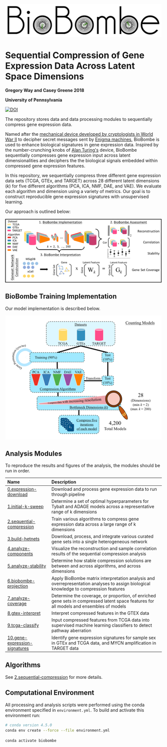 ![logo](https://raw.githubusercontent.com/greenelab/BioBombe/master/logo.png)

# Sequential Compression of Gene Expression Data Across Latent Space Dimensions

**Gregory Way and Casey Greene 2018**

**University of Pennsylvania**

[![DOI](https://zenodo.org/badge/126377943.svg)](https://zenodo.org/badge/latestdoi/126377943)

The repository stores data and data processing modules to sequentially compress gene expression data.

Named after the [mechanical device developed by cryptologists in World War II](https://en.wikipedia.org/wiki/Bombe) to decipher secret messages sent by [Enigma machines](https://en.wikipedia.org/wiki/Enigma_machine), BioBombe is used to enhance biological signatures in gene expression data.
Inspired by the number-crunching knobs of [Alan Turing's](https://en.wikipedia.org/wiki/Alan_Turing) device, BioBombe sequentially compresses gene expression input across latent dimensionalities and deciphers the the biological signals embedded within compressed gene expression features.

In this repository, we sequentially compress three different gene expression data sets (TCGA, GTEx, and TARGET) across 28 different latent dimensions (_k_) for five different algorithms (PCA, ICA, NMF, DAE, and VAE).
We evaluate each algorithm and dimension using a variety of metrics.
Our goal is to construct reproducible gene expression signatures with unsupervised learning.

Our approach is outlined below:

![overview](https://raw.githubusercontent.com/greenelab/BioBombe/master/compression-overview.png)

## BioBombe Training Implementation

Our model implementation is described below.

![implementation](https://raw.githubusercontent.com/greenelab/BioBombe/master/biobombe-implementation.png)

## Analysis Modules

To reproduce the results and figures of the analysis, the modules should be run in order.

| Name | Description |
| :--- | :---------- |
| [0.expression-download](0.expression-download/) | Download and process gene expression data to run through pipeline |
| [1.initial-k-sweep](1.initial-k-sweep/) | Determine a set of optimal hyperparameters for Tybalt and ADAGE models across a representative range of k dimensions |
| [2.sequential-compression](2.sequential-compression/) | Train various algorithms to compress gene expression data across a large range of k dimensions |
| [3.build-hetnets](3.build-hetnets/) | Download, process, and integrate various curated gene sets into a single heterogeneous network |
| [4.analyze-components](4.analyze-components/) | Visualize the reconstruction and sample correlation results of the sequential compression analysis |
| [5.analyze-stability](5.analyze-stability/) | Determine how stable compression solutions are between and across algorithms, and across dimensions |
| [6.biobombe-projection](6.biobombe-projection/) | Apply BioBombe matrix interpretation analysis and overrepresentation analyses to assign biological knowledge to compression features |
| [7.analyze-coverage](7.analyze-coverage/) | Determine the coverage, or proportion, of enriched gene sets in compressed latent space features for all models and ensembles of models |
| [8.gtex-interpret](8.gtex-interpret/) | Interpret compressed features in the GTEX data |
| [9.tcga-classify](9.tcga-classify/) | Input compressed features from TCGA data into supervised machine learning classifiers to detect pathway aberration |
| [10.gene-expression-signatures](10.gene-expression-signatures/) | Identify gene expression signatures for sample sex in GTEx and TCGA data, and MYCN amplification in TARGET data |

## Algorithms

See [2.sequential-compression](2.sequential-compression/) for more details.

## Computational Environment

All processing and analysis scripts were performed using the conda environment specified in `environment.yml`.
To build and activate this environment run:

```bash
# conda version 4.5.0
conda env create --force --file environment.yml

conda activate biobombe
```
